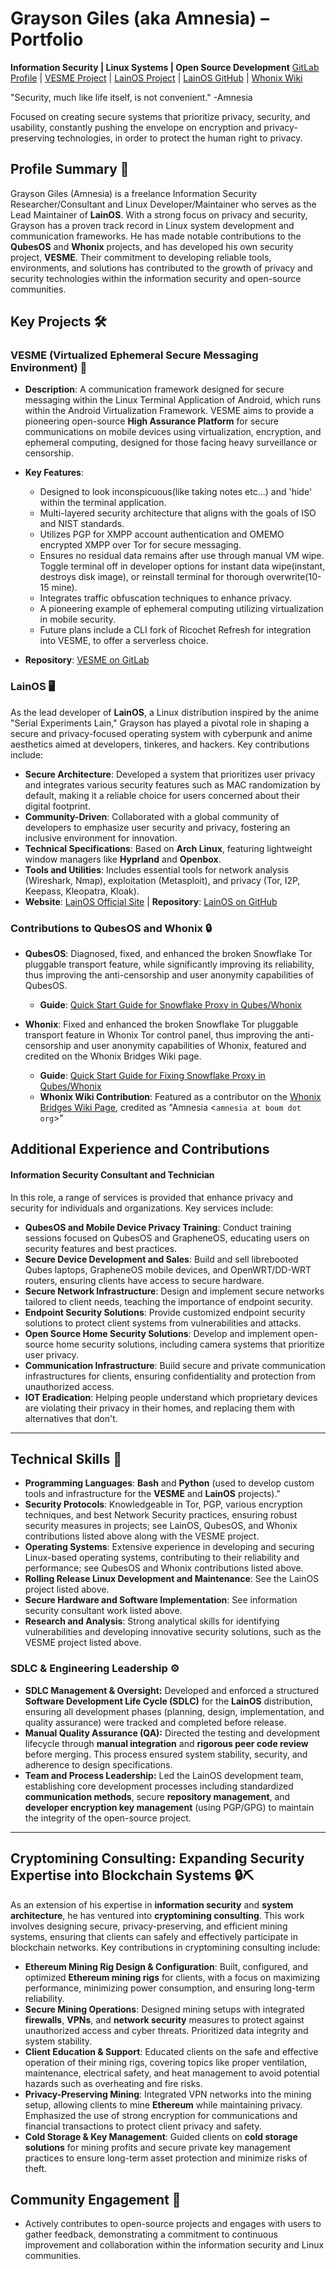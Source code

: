 # Grayson Giles (aka Amnesia) – Portfolio
**Information Security | Linux Systems | Open Source Development**
[GitLab Profile](https://gitlab.com/amnesia1337) | [VESME Project](https://gitlab.com/amnesia1337/vesme-avf) | [LainOS Project](https://lainos.dev) | [LainOS GitHub](https://github.com/The-LainOS-Project) | [Whonix Wiki](https://www.whonix.org/wiki/Bridges)

"Security, much like life itself, is not convenient." -Amnesia

Focused on creating secure systems that prioritize privacy, security, and usability, constantly pushing the envelope on encryption and privacy-preserving technologies, in order to protect the human right to privacy.

## Profile Summary 🌟
Grayson Giles (Amnesia) is a freelance Information Security Researcher/Consultant and Linux Developer/Maintainer who serves as the Lead Maintainer of **LainOS**. With a strong focus on privacy and security, Grayson has a proven track record in Linux system development and communication frameworks. He has made notable contributions to the **QubesOS** and **Whonix** projects, and has developed his own security project, **VESME**. Their commitment to developing reliable tools, environments, and solutions has contributed to the growth of privacy and security technologies within the information security and open-source communities.

## Key Projects 🛠️

### VESME (Virtualized Ephemeral Secure Messaging Environment) 💬

* **Description**: A communication framework designed for secure messaging within the Linux Terminal Application of Android, which runs within the Android Virtualization Framework. VESME aims to provide a pioneering open-source **High Assurance Platform** for secure communications on mobile devices using virtualization, encryption, and ephemeral computing, designed for those facing heavy surveillance or censorship.
* **Key Features**:

  * Designed to look inconspicuous(like taking notes etc...) and 'hide' within the terminal application.
  * Multi-layered security architecture that aligns with the goals of ISO and NIST standards.
  * Utilizes PGP for XMPP account authentication and OMEMO encrypted XMPP over Tor for secure messaging.
  * Ensures no residual data remains after use through manual VM wipe. Toggle terminal off in developer options for instant data wipe(instant, destroys disk image), or reinstall terminal for thorough overwrite(10-15 mine).
  * Integrates traffic obfuscation techniques to enhance privacy.
  * A pioneering example of ephemeral computing utilizing virtualization in mobile security.
  * Future plans include a CLI fork of Ricochet Refresh for integration into VESME, to offer a serverless choice.
* **Repository**: [VESME on GitLab](https://gitlab.com/amnesia1337/vesme-avf)

### LainOS 🖥️

As the lead developer of **LainOS**, a Linux distribution inspired by the anime "Serial Experiments Lain," Grayson has played a pivotal role in shaping a secure and privacy-focused operating system with cyberpunk and anime aesthetics aimed at developers, tinkeres, and hackers. Key contributions include:

* **Secure Architecture**: Developed a system that prioritizes user privacy and integrates various security features such as MAC randomization by default, making it a reliable choice for users concerned about their digital footprint.
* **Community-Driven**: Collaborated with a global community of developers to emphasize user security and privacy, fostering an inclusive environment for innovation.
* **Technical Specifications**: Based on **Arch Linux**, featuring lightweight window managers like **Hyprland** and **Openbox**.
* **Tools and Utilities**: Includes essential tools for network analysis (Wireshark, Nmap), exploitation (Metasploit), and privacy (Tor, I2P, Keepass, Kleopatra, Kloak).
* **Website**: [LainOS Official Site](https://lainos.dev) | **Repository**: [LainOS on GitHub](https://github.com/The-LainOS-Project)

### Contributions to QubesOS and Whonix 🔒

* **QubesOS**: Diagnosed, fixed, and enhanced the broken Snowflake Tor pluggable transport feature, while significantly improving its reliability, thus improving the anti-censorship and user anonymity capabilities of QubesOS.

  * **Guide**: [Quick Start Guide for Snowflake Proxy in Qubes/Whonix](https://forum.qubes-os.org/t/quick-start-guide-snowflake-proxy-in-qubes-whonix-tor-control-panel/28889)

* **Whonix**: Fixed and enhanced the broken Snowflake Tor pluggable transport feature in Whonix Tor control panel, thus improving the anti-censorship and user anonymity capabilities of Whonix, featured and credited on the Whonix Bridges Wiki page. 

  * **Guide**: [Quick Start Guide for Fixing Snowflake Proxy in Qubes/Whonix](https://forums.whonix.org/t/quick-start-guide-fix-snowflake-proxy-in-qubes-whonix-tor-control-panel/20377)
  * **Whonix Wiki Contribution**: Featured as a contributor on the [Whonix Bridges Wiki Page](https://www.whonix.org/wiki/Bridges), credited as "Amnesia <`amnesia at boum dot org`>"

## Additional Experience and Contributions

#### Information Security Consultant and Technician

In this role, a range of services is provided that enhance privacy and security for individuals and organizations. Key services include:

* **QubesOS and Mobile Device Privacy Training**: Conduct training sessions focused on QubesOS and GrapheneOS, educating users on security features and best practices.
* **Secure Device Development and Sales**: Build and sell librebooted Qubes laptops, GrapheneOS mobile devices, and OpenWRT/DD-WRT routers, ensuring clients have access to secure hardware.
* **Secure Network Infrastructure**: Design and implement secure networks tailored to client needs, teaching the importance of endpoint security.
* **Endpoint Security Solutions**: Provide customized endpoint security solutions to protect client systems from vulnerabilities and attacks.
* **Open Source Home Security Solutions**: Develop and implement open-source home security solutions, including camera systems that prioritize user privacy.
* **Communication Infrastructure**: Build secure and private communication infrastructures for clients, ensuring confidentiality and protection from unauthorized access.
* **IOT Eradication**: Helping people understand which proprietary devices are violating their privacy in their homes, and replacing them with alternatives that don't.

---

## Technical Skills 🧠

* **Programming Languages**: **Bash** and **Python** (used to develop custom tools and infrastructure for the **VESME** and **LainOS** projects)."
* **Security Protocols**: Knowledgeable in Tor, PGP, various encryption techniques, and best Network Security practices, ensuring robust security measures in projects; see LainOS, QubesOS, and Whonix contributions listed above along with the VESME project.
* **Operating Systems**: Extensive experience in developing and securing Linux-based operating systems, contributing to their reliability and performance; see QubesOS and Whonix contributions listed above.
* **Rolling Release Linux Development and Maintenance**: See the LainOS project listed above.
* **Secure Hardware and Software Implementation**: See information security consultant work listed above.
* **Research and Analysis**: Strong analytical skills for identifying vulnerabilities and developing innovative security solutions, such as the VESME project listed above.

### **SDLC & Engineering Leadership** ⚙️

* **SDLC Management & Oversight:** Developed and enforced a structured **Software Development Life Cycle (SDLC)** for the **LainOS** distribution, ensuring all development phases (planning, design, implementation, and quality assurance) were tracked and completed before release.
* **Manual Quality Assurance (QA):** Directed the testing and development lifecycle through **manual integration** and **rigorous peer code review** before merging. This process ensured system stability, security, and adherence to design specifications.
* **Team and Process Leadership:** Led the LainOS development team, establishing core development processes including standardized **communication methods**, secure **repository management**, and **developer encryption key management** (using PGP/GPG) to maintain the integrity of the open-source project.
---

## **Cryptomining Consulting: Expanding Security Expertise into Blockchain Systems** 🔒⛏️

As an extension of his expertise in **information security** and **system architecture**, he has ventured into **cryptomining consulting**. This work involves designing secure, privacy-preserving, and efficient mining systems, ensuring that clients can safely and effectively participate in blockchain networks. Key contributions in cryptomining consulting include:

* **Ethereum Mining Rig Design & Configuration**: Built, configured, and optimized **Ethereum mining rigs** for clients, with a focus on maximizing performance, minimizing power consumption, and ensuring long-term reliability.
* **Secure Mining Operations**: Designed mining setups with integrated **firewalls**, **VPNs**, and **network security** measures to protect against unauthorized access and cyber threats. Prioritized data integrity and system stability.
* **Client Education & Support**: Educated clients on the safe and effective operation of their mining rigs, covering topics like proper ventilation, maintenance, electrical safety, and heat management to avoid potential hazards such as overheating and fire risks.
* **Privacy-Preserving Mining**: Integrated VPN networks into the mining setup, allowing clients to mine **Ethereum** while maintaining privacy. Emphasized the use of strong encryption for communications and financial transactions to protect client privacy and safety.
* **Cold Storage & Key Management**: Guided clients on **cold storage solutions** for mining profits and secure private key management practices to ensure long-term asset protection and minimize risks of theft.

## Community Engagement 🤝

* Actively contributes to open-source projects and engages with users to gather feedback, demonstrating a commitment to continuous improvement and collaboration within the information security and Linux communities.

